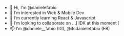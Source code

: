 - 👋 Hi, I’m @danielefabio
- 👀 I’m interested in Web & Mobile Dev
- 🌱 I’m currently learning React & Javascript
- 💞️ I’m looking to collaborate on ...[ IDK at this moment ]
- 📫 I’m @daniele__fabio (IG), @itsdanielefabio (FB)

<!---
danielefabio/danielefabio is a ✨ special ✨ repository because its `README.md` (this file) appears on your GitHub profile.
You can click the Preview link to take a look at your changes.
--->
